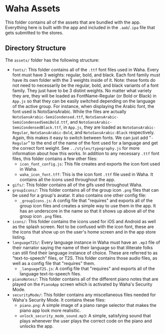 # Waha Assets
This folder contains all of the assets that are bundled with the app. Everything here is built with the app and included in the `.aab`/`.ipa` file that gets submitted to the stores.

## Directory Structure
The `assets/` folder has the following structure:
- `fonts/`: This folder contains all of the `.ttf` font files used in Waha. Every font must have 3 weights: regular, bold, and black. Each font family must have its own folder with the 3 weights inside of it. Note: these fonts do not need to necessarily be the regular, bold, and black variants of a font family. They just have to be 3 distint weights. No matter what variety they are, they will be loaded as FontName-Regular (or Bold or Black) in `App.js` so that they can be easily switched depending on the language of the active group. For instance, when displaying the Arabic font, the font used is NotoSansArabic. While the files are actually `NotoSansArabic-SemiCondensed.ttf`, `NotoSansArabic-SemiCondensedSemiBold.ttf`, and `NotoSansArabic-SemiCondensedBlack.ttf`, in `App.js`, they are loaded as `NotoSansArabic-Regular`, `NotoSansArabic-Bold`, and `NotoSansArabic-Black` respectively. Again, this makes it easy to switch between fonts. We can just add "`-Regular`" to the end of the name of the font used for a language and get the correct font weight. See `../styles/typography.js` for more information about how this works. In addition to any necessary `.ttf` font files, this folder contains a few other files:
  - `icon_font_config.js`: This file creates and exports the icon font used in Waha.
  - `waha_icon_font.tff`: This is the icon font `.ttf` file used in Waha. It contains all the icons used throughout the app.
- `gifs/`: This folder contains all of the gifs used throughout Waha.
- `groupIcons/`: This folder contains all of the group icon `.png` files that can be used for a group's avatar. It also contains one other config file:
  - `_groupIcons.js`: A config file that "requires" and exports all of the group icon files and creates a simple way to use them in the app. It has an underscore in the name so that it shows up above all of the group icon `.png` files.
- `icons/`: This folder contains the icons used for iOS and Android as well as the splash screen. Not to be confused with the icon font, these are the icons that show up on the user's home screen and in the app store listing.
- `languageT2S/`: Every language instance in Waha must have an `.mp3` file of their narrator saying the name of their language so that illiterate folks can still find their language instance of choice. These are referred to as "text-to-speech" files, or T2S. This folder contains those audio files, as well as a config file that "requires" them.
  - `_languageT2S.js`: A config file that "requires" and exports all of the language text-to-speech files.
- `pianoNotes/`: This folder contains all of the different piano notes that are played on the `PianoApp` screen which is activated by Waha's Security Mode.
- `securityMode/`: This folder contains any miscellaneous files needed for Waha's Security Mode. It contains these files:
  - `piano.png`: A simple image of a piano range selector that makes the piano app look more realisitic.
  - `unlock_security_mode_sound.mp3`: A simple, satisfying sound that plays whenever the user plays the correct code on the piano and unlocks the app.